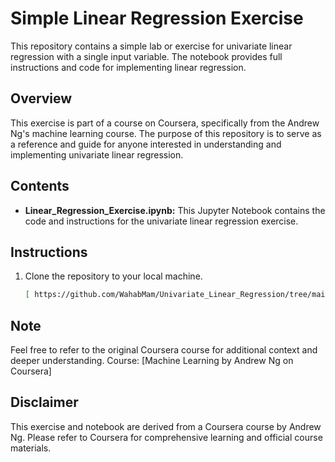  # Simple Linear Regression Exercise

This repository contains a simple lab or exercise for univariate linear regression with a single input variable. The notebook provides full instructions and code for implementing linear regression.

## Overview

This exercise is part of a course on Coursera, specifically from the Andrew Ng's machine learning course. The purpose of this repository is to serve as a reference and guide for anyone interested in understanding and implementing univariate linear regression.

## Contents

- **Linear_Regression_Exercise.ipynb:** This Jupyter Notebook contains the code and instructions for the univariate linear regression exercise.

## Instructions

1. Clone the repository to your local machine.
   ```bash
   [ https://github.com/WahabMam/Univariate_Linear_Regression/tree/main] 
## Note

Feel free to refer to the original Coursera course for additional context and deeper understanding.
Course: [Machine Learning by Andrew Ng on Coursera]

## Disclaimer

This exercise and notebook are derived from a Coursera course by Andrew Ng. Please refer to Coursera for comprehensive learning and official course materials.
